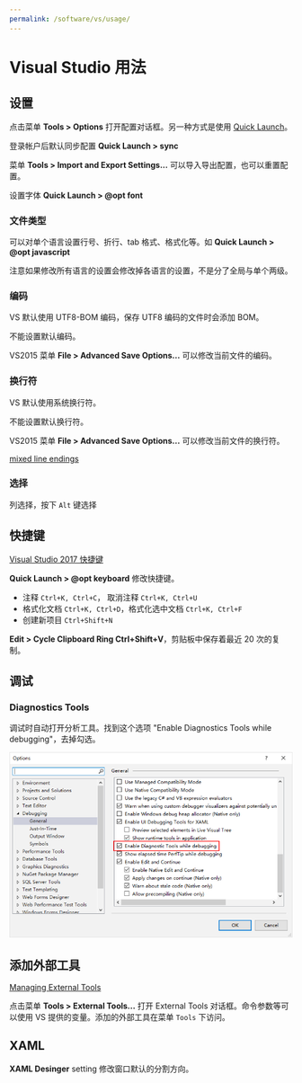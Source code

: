 ```yaml
---
permalink: /software/vs/usage/
---
```


# Visual Studio 用法

## 设置

点击菜单 **Tools > Options** 打开配置对话框。另一种方式是使用 [Quick Launch](https://msdn.microsoft.com/en-us/library/hh417697.aspx)。

登录帐户后默认同步配置 **Quick Launch > sync**

菜单 **Tools > Import and Export Settings...** 可以导入导出配置，也可以重置配置。

设置字体 **Quick Launch > @opt font**

### 文件类型

可以对单个语言设置行号、折行、tab 格式、格式化等。如 **Quick Launch > @opt javascript**

注意如果修改所有语言的设置会修改掉各语言的设置，不是分了全局与单个两级。

### 编码

VS 默认使用 UTF8-BOM 编码，保存 UTF8 编码的文件时会添加 BOM。

不能设置默认编码。

VS2015 菜单 **File > Advanced Save Options...** 可以修改当前文件的编码。

### 换行符

VS 默认使用系统换行符。

不能设置默认换行符。

VS2015 菜单 **File > Advanced Save Options...** 可以修改当前文件的换行符。

[mixed line endings](http://www.adamtuliper.com/2015/10/stop-visual-studio-from-complaining.html)

### 选择

列选择，按下 `Alt` 键选择


## 快捷键

[Visual Studio 2017 快捷键](http://visualstudioshortcuts.com/2017/)

**Quick Launch > @opt keyboard** 修改快捷键。

- 注释 `Ctrl+K, Ctrl+C`， 取消注释  `Ctrl+K, Ctrl+U`
- 格式化文档 `Ctrl+K, Ctrl+D`，格式化选中文档 `Ctrl+K, Ctrl+F`
- 创建新项目 `Ctrl+Shift+N`

**Edit > Cycle Clipboard Ring Ctrl+Shift+V**，剪贴板中保存着最近 20 次的复制。

## 调试

### Diagnostics Tools

调试时自动打开分析工具。找到这个选项 "Enable Diagnostics Tools while debugging"，去掉勾选。

![](/uploads/vs/enable-diagnostics-tools.png)

## 添加外部工具

[Managing External Tools](https://msdn.microsoft.com/en-us/library/76712d27.aspx)

点击菜单 **Tools > External Tools...** 打开 External Tools 对话框。命令参数等可以使用 VS 提供的变量。添加的外部工具在菜单  `Tools` 下访问。

## XAML

**XAML Desinger** setting 修改窗口默认的分割方向。
